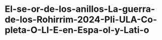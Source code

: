 # El-se-or-de-los-anillos-La-guerra-de-los-Rohirrim-2024-Pli-ULA-Co-pleta-O-LI-E-en-Espa-ol-y-Lati-o